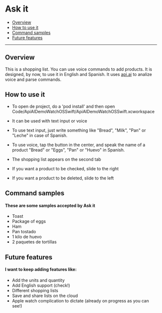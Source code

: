 Ask it
==============

* [Overview](#overview)
* [How to use it](#howtouseit)
* [Command samples](#commandsamples)
* [Future features](#futurefeatures)

---------------

## <a name="overview"></a>Overview
This is a shopping list. You can use voice commands to add products. It is designed, by now, to use it in English and Spanish.
It uses <a href="http://api.ai">api.ai</a> to analize voice and parse commands.

## <a name="howtouseit"></a>How to use it
* To open de project, do a 'pod install' and then open 
     Code/ApiAIDemoWatchOSSwift/ApiAIDemoWatchOSSwift.xcworkspace

* It can be used with text input or voice
* To use text input, just write something like "Bread", "Milk", "Pan" or "Leche" in case of Spanish.
* To use voice, tap the button in the center, and speak the name of a product "Bread" or "Eggs", "Pan" or "Huevo" in Spanish.
* The shopping list appears on the second tab
* If you want a product to be checked, slide to the right
* If you want a product to be deleted, slide to the left


## <a name="commandsamples"></a>Command samples
#### These are some samples accepted by Ask it
  * Toast
  * Package of eggs
  * Ham
  * Pan tostado
  * 1 kilo de huevo
  * 2 paquetes de tortillas


## <a name="futurefeatures"></a>Future features
#### I want to keep adding features like:
  * Add the units and quantity
  * Add English support (check!)
  * Different shopping lists
  * Save and share lists on the cloud
  * Apple watch complication to dictate (already on progress as you can see!)

